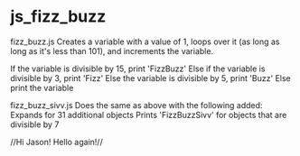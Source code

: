 js_fizz_buzz
============

fizz_buzz.js
  Creates a variable with a value of 1, loops over it (as long as long as it's less than 101), and increments the variable.

  If the variable is divisible by 15, print 'FizzBuzz'
  Else if the variable is divisible by 3, print 'Fizz'
  Else the variable is divisible by 5, print 'Buzz'
  Else print the variable

fizz_buzz_sivv.js
  Does the same as above with the following added:
  Expands for 31 additional objects
  Prints 'FizzBuzzSivv' for objects that are divisible by 7

  //Hi Jason! Hello again!//